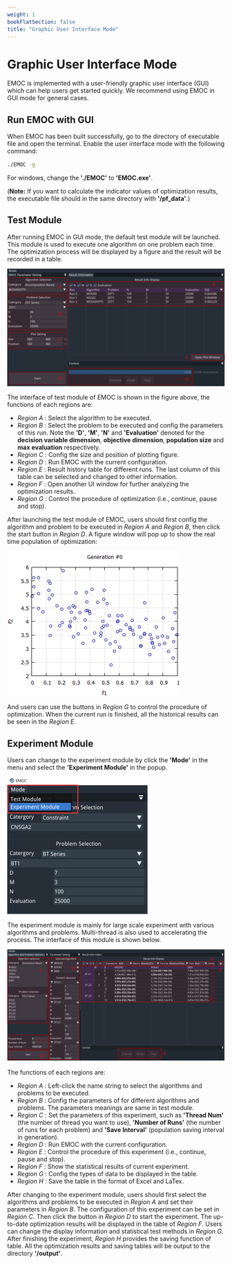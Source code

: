 ```yaml
---
weight: 1
bookFlatSection: false
title: "Graphic User Interface Mode"
---
```

# Graphic User Interface Mode
EMOC is implemented with a user-friendly graphic user interface (GUI) which can help users get started quickly. We recommend using EMOC in GUI mode for general cases.

## Run EMOC with GUI

When EMOC has been built successfully, go to the directory of executable file and open the terminal. Enable the user interface mode with the following command:

```bash
./EMOC -g
```

For windows, change the **'./EMOC'** to **'EMOC.exe'**.

(**Note:** If you want to calculate the indicator values of optimization results, the executable file should in the same directory with **'/pf_data'**.)

## Test Module

After running EMOC in GUI mode, the default test module will be launched. This module is used to execute one algorithm on one problem each time. The optimization process will be displayed by a figure and the result will be recorded in a table.  

![image](../../../images/test_module.png)

The interface of test module of EMOC is shown in the figure above, the functions of each regions are:

- *Region A* : Select the algorithm to be executed.
- *Region B* : Select the problem to be executed and config the parameters of this run. Note the **'D'**, **'M'**, **'N'** and **'Evaluation'** denoted for the **decision variable dimension**, **objective dimension**, **population size** and **max evaluation** respectively.
- *Region C* : Config the size and position of plotting figure.
- *Region D* : Run EMOC with the current configuration.
- *Region E* : Result history table for different runs. The last column of this table can be selected and changed to other information.
- *Region F* : Open another UI window for further analyzing the optimization results.
- *Region G* : Control the procedure of optimization (i.e.,  continue, pause and stop).

After launching the test module of EMOC, users should first config the algorithm and problem to be executed in *Region A* and *Region B*, then click the start button in *Region D*. A figure window will pop up to show the real time population of optimization:

![image](../../../images/optimizaiton_procedure.gif)

And users can use the buttons in *Region G* to control the procedure of optimization. When the current run is finished, all the historical results can be seen in the *Region E*. 

## Experiment Module

Users can change to the experiment module by click the **'Mode'** in the menu and select the **'Experiment Module'** in the popup.

![image-20220423011105343](../../../images/change_module.png)

The experiment module is mainly for large scale experiment with various algorithms and problems. Multi-thread is also used to accelerating the process. The interface of this module is shown below.

![image](../../../images/experiment_module.png)

The functions of each regions are:

- *Region A* : Left-click the name string to select the algorithms and problems to be executed.
- *Region B* : Config the parameters of for different algorithms and problems. The parameters meanings are same in test module.
- *Region C* : Set the parameters of this experiment, such as **'Thread Num'** (the number of thread you want to use), **'Number of Runs'** (the number of runs for each problem) and **'Save Interval'** (population saving interval in generation).
- *Region D* : Run EMOC with the current configuration.
- *Region E* : Control the procedure of this experiment (i.e.,  continue, pause and stop).
- *Region F* : Show the statistical results of current experiment.
- *Region G* : Config the types of data to be displayed in the table.
- *Region H* : Save the table in the format of Excel and LaTex.

After changing to the experiment module, users should first select the algorithms and problems to be executed in *Region A* and set their parameters in *Region B*. The configuration of this experiment can be set in *Region C*. Then click the button in *Region D* to start the experiment. The up-to-date optimization results will be displayed in the table of *Region F*. Users can change the display information and statistical test methods in *Region G*. After finishing the experiment, *Region H* provides the saving function of table. All the optimization results and saving tables will be output to the directory **'/output'**.



























